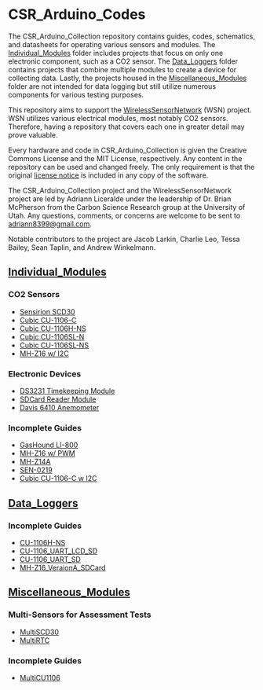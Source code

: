 # CSR_Arduino_Codes

The CSR_Arduino_Collection repository contains guides, codes, schematics, and datasheets for operating various sensors and modules. The [Individual_Modules](https://github.com/RiceAllDay22/CSR_Arduino_Collection/tree/main/Individual_Modules) folder includes projects that focus on only one electronic component, such as a CO2 sensor. The [Data_Loggers](https://github.com/RiceAllDay22/CSR_Arduino_Collection/tree/main/Data_Loggers) folder contains projects that combine multiple modules to create a device for collecting data. Lastly, the projects housed in the [Miscellaneous_Modules](https://github.com/RiceAllDay22/CSR_Arduino_Collection/tree/main/Miscellaneous_Modules) folder are not intended for data logging but still utilize numerous components for various testing purposes.

This repository aims to support the [WirelessSensorNetwork](https://github.com/jkub6/WirelessSensorNetwork) (WSN) project. WSN utilizes various electrical modules, most notably CO2 sensors. Therefore, having a repository that covers each one in greater detail may prove valuable. 

Every hardware and code in CSR_Arduino_Collection is given the Creative Commons License and the MIT License, respectively. Any content in the repository can be used and changed freely. The only requirement is that the original [license notice](https://github.com/RiceAllDay22/CSR_Arduino_Collection/blob/main/LICENSE.md) is included in any copy of the software. 

The CSR_Arduino_Collection project and the WirelessSensorNetwork project are led by Adriann Liceralde under the leadership of Dr. Brian McPherson from the Carbon Science Research group at the University of Utah. Any questions, comments, or concerns are welcome to be sent to adriann8399@gmail.com.

Notable contributors to the project are Jacob Larkin, Charlie Leo, Tessa Bailey, Sean Taplin, and Andrew Winkelmann.

## [Individual_Modules](https://github.com/RiceAllDay22/CSR_Arduino_Collection/tree/main/Individual_Modules)
### CO2 Sensors
- [Sensirion SCD30](https://github.com/RiceAllDay22/CSR_Arduino_Collection/tree/main/Individual_Modules/SCD30)
- [Cubic CU-1106-C](https://github.com/RiceAllDay22/CSR_Arduino_Collection/tree/main/Individual_Modules/CU-1106-C)
- [Cubic CU-1106H-NS](https://github.com/RiceAllDay22/CSR_Arduino_Collection/tree/main/Individual_Modules/CU-1106H-NS)
- [Cubic CU-1106SL-N](https://github.com/RiceAllDay22/CSR_Arduino_Collection/tree/main/Individual_Modules/CU-1106SL-N)
- [Cubic CU-1106SL-NS](https://github.com/RiceAllDay22/CSR_Arduino_Collection/tree/main/Individual_Modules/CU-1106SL-NS)
- [MH-Z16 w/ I2C](https://github.com/RiceAllDay22/CSR_Arduino_Collection/tree/main/Individual_Modules/MH-Z16_w_I2C)
### Electronic Devices
- [DS3231 Timekeeping Module](https://github.com/RiceAllDay22/CSR_Arduino_Collection/tree/main/Individual_Modules/DS3231)
- [SDCard Reader Module](https://github.com/RiceAllDay22/CSR_Arduino_Collection/tree/main/Individual_Modules/SDCardModule)
- [Davis 6410 Anemometer](https://github.com/RiceAllDay22/CSR_Arduino_Collection/tree/main/Individual_Modules/Davis)
### Incomplete Guides
- [GasHound LI-800](https://github.com/RiceAllDay22/CSR_Arduino_Collection/tree/main/Individual_Modules/GasHound_LI-800(Incomplete))
- [MH-Z16 w/ PWM](https://github.com/RiceAllDay22/CSR_Arduino_Collection/tree/main/Individual_Modules/MH-Z16_w_PWM(Incomplete))
- [MH-Z14A](https://github.com/RiceAllDay22/CSR_Arduino_Collection/tree/main/Individual_Modules/MH-Z14A(Incomplete))
- [SEN-0219](https://github.com/RiceAllDay22/CSR_Arduino_Collection/tree/main/Individual_Modules/SEN-0219(Incomplete))
- [Cubic CU-1106-C w I2C](https://github.com/RiceAllDay22/CSR_Arduino_Collection/tree/main/Individual_Modules/CU-1106_w_I2C(Incomplete))

## [Data_Loggers](https://github.com/RiceAllDay22/CSR_Arduino_Collection/tree/main/Data_Loggers)
### Incomplete Guides
- [CU-1106H-NS](https://github.com/RiceAllDay22/CSR_Arduino_Collection/tree/main/Data_Loggers/CU-1106H-NS_Logger)
- [CU-1106_UART_LCD_SD](https://github.com/RiceAllDay22/CSR_Arduino_Collection/tree/main/Data_Loggers/CU-1106_UART_LCD_SD)
- [CU-1106_UART_SD](https://github.com/RiceAllDay22/CSR_Arduino_Collection/tree/main/Data_Loggers/CU-1106_UART_SD)
- [MH-Z16_VeraionA_SDCard](https://github.com/RiceAllDay22/CSR_Arduino_Collection/tree/main/Data_Loggers/MH-Z16_VersionA_SDCard)

## [Miscellaneous_Modules](https://github.com/RiceAllDay22/CSR_Arduino_Collection/tree/main/Miscellaneous_Modules)
### Multi-Sensors for Assessment Tests
- [MultiSCD30](https://github.com/RiceAllDay22/CSR_Arduino_Collection/tree/main/Miscellaneous_Modules/MultiSCD30)
- [MultiRTC](https://github.com/RiceAllDay22/CSR_Arduino_Collection/tree/main/Miscellaneous_Modules/MultiRTC)
### Incomplete Guides
- [MultiCU1106](https://github.com/RiceAllDay22/CSR_Arduino_Collection/tree/main/Miscellaneous_Modules/MultiCU1106-incomplete)
